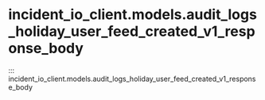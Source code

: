 # incident_io_client.models.audit_logs_holiday_user_feed_created_v1_response_body

::: incident_io_client.models.audit_logs_holiday_user_feed_created_v1_response_body
